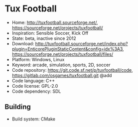 # Tux Football

- Home: http://tuxfootball.sourceforge.net/, https://sourceforge.net/projects/tuxfootball/
- Inspiration: Sensible Soccer, Kick Off
- State: beta, inactive since 2012
- Download: http://tuxfootball.sourceforge.net/index.php?plugin=EnticorePluginStaticContent&config=idx%3A3, https://sourceforge.net/projects/tuxfootball/files/
- Platform: Windows, Linux
- Keyword: arcade, simulation, sports, 2D, soccer
- Code repository: https://git.code.sf.net/p/tuxfootball/code, https://gitlab.com/osgames/tuxfootball.git @add
- Code language: C++
- Code license: GPL-2.0
- Code dependency: SDL

## Building

- Build system: CMake
